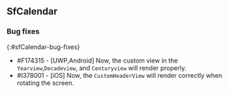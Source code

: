 ## SfCalendar

### Bug fixes
{:#sfCalendar-bug-fixes}

* \#F174315 - [UWP,Android] Now, the custom view in the `Yearview`,`Decadeview`, and `Centuryview` will render properly.
* \#I378001 - [iOS] Now, the `CustomHeaderView` will render correctly when rotating the screen.
